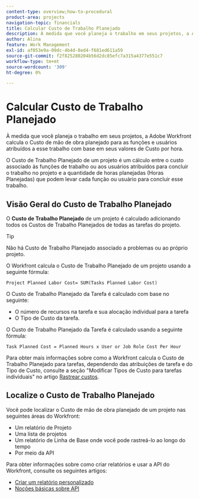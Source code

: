 ```yaml
---
content-type: overview;how-to-procedural
product-area: projects
navigation-topic: financials
title: Calcular Custo de Trabalho Planejado
description: À medida que você planeja o trabalho em seus projetos, a Adobe Workfront calcula o Custo de mão de obra planejado para as funções e usuários atribuídos a esse trabalho com base em seus valores de Custo por hora.
author: Alina
feature: Work Management
exl-id: af053e9a-09dc-4b4d-8ed4-f681ed611a59
source-git-commit: f2f825280204b56d2dc85efc7a315a4377e551c7
workflow-type: tm+mt
source-wordcount: '309'
ht-degree: 0%

---
```


# Calcular Custo de Trabalho Planejado

À medida que você planeja o trabalho em seus projetos, a Adobe Workfront calcula o Custo de mão de obra planejado para as funções e usuários atribuídos a esse trabalho com base em seus valores de Custo por hora.

O Custo de Trabalho Planejado de um projeto é um cálculo entre o custo associado às funções de trabalho ou aos usuários atribuídos para concluir o trabalho no projeto e a quantidade de horas planejadas (Horas Planejadas) que podem levar cada função ou usuário para concluir esse trabalho.

## Visão Geral do Custo de Trabalho Planejado

O **Custo de Trabalho Planejado** de um projeto é calculado adicionando todos os Custos de Trabalho Planejados de todas as tarefas do projeto.

>[!TIP]
>
>Não há Custo de Trabalho Planejado associado a problemas ou ao próprio projeto.

O Workfront calcula o Custo de Trabalho Planejado de um projeto usando a seguinte fórmula:

```
Project Planned Labor Cost= SUM(Tasks Planned Labor Cost)
```

O Custo de Trabalho Planejado da Tarefa é calculado com base no seguinte:

* O número de recursos na tarefa e sua alocação individual para a tarefa
* O Tipo de Custo da tarefa.

O Custo de Trabalho Planejado da Tarefa é calculado usando a seguinte fórmula:

```
Task Planned Cost = Planned Hours x User or Job Role Cost Per Hour
```

Para obter mais informações sobre como a Workfront calcula o Custo de Trabalho Planejado para tarefas, dependendo das atribuições de tarefa e do Tipo de Custo, consulte a seção &quot;Modificar Tipos de Custo para tarefas individuais&quot; no artigo [Rastrear custos](../../../manage-work/projects/project-finances/track-costs.md).

## Localize o Custo de Trabalho Planejado

Você pode localizar o Custo de mão de obra planejado de um projeto nas seguintes áreas do Workfront:

* Um relatório de Projeto
* Uma lista de projetos
* Um relatório de Linha de Base onde você pode rastreá-lo ao longo do tempo
* Por meio da API

Para obter informações sobre como criar relatórios e usar a API do Workfront, consulte os seguintes artigos:

* [Criar um relatório personalizado](../../../reports-and-dashboards/reports/creating-and-managing-reports/create-custom-report.md)
* [Noções básicas sobre API](../../../wf-api/general/api-basics.md)
